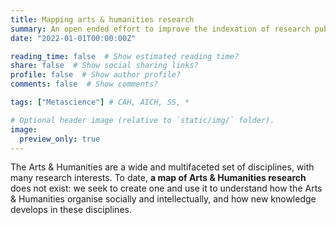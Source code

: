 ```yaml
---
title: Mapping arts & humanities research
summary: An open ended effort to improve the indexation of research publications in the Arts & Humanities, and understand how knowledge develops in these disciplines.
date: "2022-01-01T00:00:00Z"

reading_time: false  # Show estimated reading time?
share: false  # Show social sharing links?
profile: false  # Show author profile?
comments: false  # Show comments?

tags: ["Metascience"] # CAH, AICH, SS, *

# Optional header image (relative to `static/img/` folder).
image:
  preview_only: true
---
```


The Arts & Humanities are a wide and multifaceted set of disciplines, with many research interests. To date, **a map of Arts & Humanities research** does not exist: we seek to create one and use it to understand how the Arts & Humanities organise socially and intellectually, and how new knowledge develops in these disciplines.